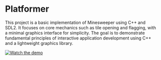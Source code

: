 # Platformer
This project is a basic implementation of Minesweeper using C++ and SDL2. It focuses on core mechanics such as tile opening and flagging, with a minimal graphics interface for simplicity. The goal is to demonstrate fundamental principles of interactive application development using C++ and a lightweight graphics library.


[![Watch the demo](https://img.youtube.com/vi/GtvZXJaqegI/0.jpg)](https://youtu.be/GtvZXJaqegI)
